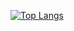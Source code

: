 [![Top Langs](https://github-readme-stats.vercel.app/api/top-langs/?username=MatheusR-Dev)](https://github.com/anuraghazra/github-readme-stats)
